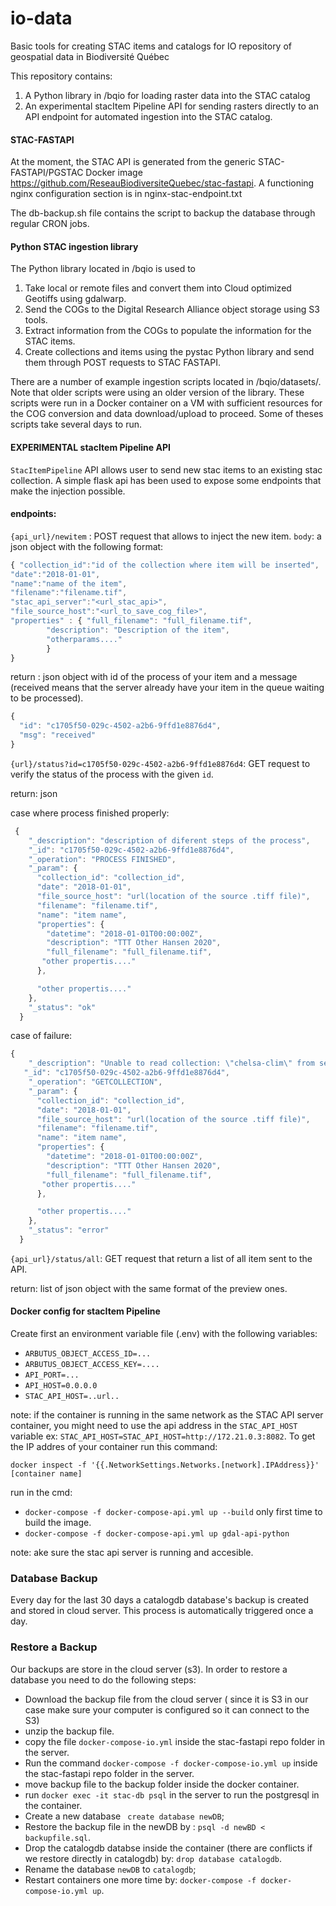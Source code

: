 # io-data

Basic tools for creating STAC items and catalogs for IO repository of geospatial data in Biodiversité Québec

This repository contains:

1. A Python library in /bqio for loading raster data into the STAC catalog
2. An experimental stacItem Pipeline API for sending rasters directly to an API endpoint for automated ingestion into the STAC catalog.

#### STAC-FASTAPI

At the moment, the STAC API is generated from the generic STAC-FASTAPI/PGSTAC Docker image https://github.com/ReseauBiodiversiteQuebec/stac-fastapi. A functioning nginx configuration section is in nginx-stac-endpoint.txt

The db-backup.sh file contains the script to backup the database through regular CRON jobs.

#### Python STAC ingestion library

The Python library located in /bqio is used to

1. Take local or remote files and convert them into Cloud optimized Geotiffs using gdalwarp.
2. Send the COGs to the Digital Research Alliance object storage using S3 tools.
3. Extract information from the COGs to populate the information for the STAC items.
4. Create collections and items using the pystac Python library and send them through POST requests to STAC FASTAPI.

There are a number of example ingestion scripts located in /bqio/datasets/. Note that older scripts were using an older version of the library. These scripts were run in a Docker container on a VM with sufficient resources for the COG conversion and data download/upload to proceed. Some of theses scripts take several days to run.

#### EXPERIMENTAL stacItem Pipeline API

`StacItemPipeline` API allows user to send new stac items to an existing stac collection.
A simple flask api has been used to expose some endpoints that make the injection possible.

#### endpoints:

`{api_url}/newitem` : POST request that allows to inject the new item.
`body`: a json object with the following format:

```javascript
{ "collection_id":"id of the collection where item will be inserted",
"date":"2018-01-01",
"name":"name of the item",
"filename":"filename.tif",
"stac_api_server":"<url_stac_api>",
"file_source_host":"<url_to_save_cog_file>",
"properties" : { "full_filename": "full_filename.tif",
		"description": "Description of the item",
		"otherparams...."
		}
}
```

return : json object with id of the process of your item and a message (received means that the server already have your item in the queue waiting to be processed).

```javascript
{
  "id": "c1705f50-029c-4502-a2b6-9ffd1e8876d4",
  "msg": "received"
}
```

`{url}/status?id=c1705f50-029c-4502-a2b6-9ffd1e8876d4`: GET request to verify the status of the process with the given `id`.

return: json

case where process finished properly:

```javascript
 {
    "_description": "description of diferent steps of the process",
    "_id": "c1705f50-029c-4502-a2b6-9ffd1e8876d4",
    "_operation": "PROCESS FINISHED",
    "_param": {
      "collection_id": "collection_id",
      "date": "2018-01-01",
      "file_source_host": "url(location of the source .tiff file)",
      "filename": "filename.tif",
      "name": "item name",
      "properties": {
        "datetime": "2018-01-01T00:00:00Z",
        "description": "TTT Other Hansen 2020",
        "full_filename": "full_filename.tif",
       "other propertis...."
      },

      "other propertis...."
    },
    "_status": "ok"
  }
```

case of failure:

```javascript
{
    "_description": "Unable to read collection: \"chelsa-clim\" from server, error \n: <urlopen error [Errno 111] Connection refused>. \n Please check your conexion or congif.",
   "_id": "c1705f50-029c-4502-a2b6-9ffd1e8876d4",
    "_operation": "GETCOLLECTION",
    "_param": {
      "collection_id": "collection_id",
      "date": "2018-01-01",
      "file_source_host": "url(location of the source .tiff file)",
      "filename": "filename.tif",
      "name": "item name",
      "properties": {
        "datetime": "2018-01-01T00:00:00Z",
        "description": "TTT Other Hansen 2020",
        "full_filename": "full_filename.tif",
       "other propertis...."
      },

      "other propertis...."
    },
    "_status": "error"
  }
```

`{api_url}/status/all`: GET request that return a list of all item sent to the API.

return: list of json object with the same format of the preview ones.

#### Docker config for stacItem Pipeline

Create first an environment variable file (.env) with the following variables:

- `ARBUTUS_OBJECT_ACCESS_ID=...`
- `ARBUTUS_OBJECT_ACCESS_KEY=....`
- `API_PORT=...`
- `API_HOST=0.0.0.0`
- `STAC_API_HOST=..url..`

note: if the container is running in the same network as the STAC API server container, you might need to use the api address in the `STAC_API_HOST` variable ex:
`STAC_API_HOST=STAC_API_HOST=http://172.21.0.3:8082`.
To get the IP addres of your container run this command:

`docker inspect -f '{{.NetworkSettings.Networks.[network].IPAddress}}' [container name]`

run in the cmd:

- `docker-compose -f docker-compose-api.yml up --build` only first time to build the image.
- `docker-compose -f docker-compose-api.yml up gdal-api-python`

note: ake sure the stac api server is running and accesible.

### Database Backup

Every day for the last 30 days a catalogdb database's backup is created and stored in cloud server. This process is automatically triggered once a day.

### Restore a Backup

Our backups are store in the cloud server (s3). In order to restore a database you need to do the following steps:

- Download the backup file from the cloud server ( since it is S3 in our case make sure your computer is configured so it can connect to the S3)
- unzip the backup file.
- copy the file `docker-compose-io.yml` inside the stac-fastapi repo folder in the server.
- Run the command `docker-compose -f docker-compose-io.yml up` inside the stac-fastapi repo folder in the server.
- move backup file to the backup folder inside the docker container.
- run `docker exec -it stac-db psql` in the server to run the postgresql in the container.
- Create a new database ` create database newDB`;
- Restore the backup file in the newDB by : `psql -d newBD < backupfile.sql`.
- Drop the catalogdb databse inside the container (there are conflicts if we restore directly in catalogdb) by: `drop database catalogdb`.
- Rename the database `newDB` to `catalogdb`;
- Restart containers one more time by: `docker-compose -f docker-compose-io.yml up`.
